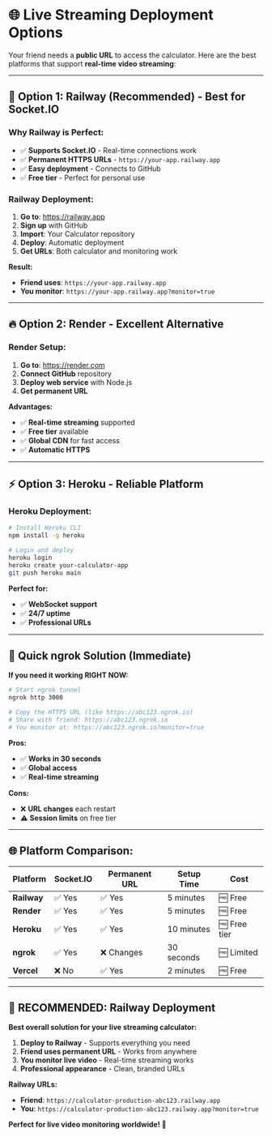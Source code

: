 # 🌐 Live Streaming Deployment Options

Your friend needs a **public URL** to access the calculator. Here are the best platforms that support **real-time video streaming**:

---

## 🚀 **Option 1: Railway (Recommended) - Best for Socket.IO**

### **Why Railway is Perfect:**
- ✅ **Supports Socket.IO** - Real-time connections work
- ✅ **Permanent HTTPS URLs** - `https://your-app.railway.app`
- ✅ **Easy deployment** - Connects to GitHub
- ✅ **Free tier** - Perfect for personal use

### **Railway Deployment:**
1. **Go to**: https://railway.app
2. **Sign up** with GitHub
3. **Import**: Your Calculator repository
4. **Deploy**: Automatic deployment
5. **Get URLs**: Both calculator and monitoring work

**Result:**
- **Friend uses**: `https://your-app.railway.app`
- **You monitor**: `https://your-app.railway.app?monitor=true`

---

## 🔥 **Option 2: Render - Excellent Alternative**

### **Render Setup:**
1. **Go to**: https://render.com
2. **Connect GitHub** repository
3. **Deploy web service** with Node.js
4. **Get permanent URL**

**Advantages:**
- ✅ **Real-time streaming** supported
- ✅ **Free tier** available
- ✅ **Global CDN** for fast access
- ✅ **Automatic HTTPS**

---

## ⚡ **Option 3: Heroku - Reliable Platform**

### **Heroku Deployment:**
```bash
# Install Heroku CLI
npm install -g heroku

# Login and deploy
heroku login
heroku create your-calculator-app
git push heroku main
```

**Perfect for:**
- ✅ **WebSocket support**
- ✅ **24/7 uptime**
- ✅ **Professional URLs**

---

## 🎯 **Quick ngrok Solution (Immediate)**

**If you need it working RIGHT NOW:**

```bash
# Start ngrok tunnel
ngrok http 3000

# Copy the HTTPS URL (like https://abc123.ngrok.io)
# Share with friend: https://abc123.ngrok.io
# You monitor at: https://abc123.ngrok.io?monitor=true
```

**Pros:**
- ✅ **Works in 30 seconds**
- ✅ **Global access**
- ✅ **Real-time streaming**

**Cons:**
- ❌ **URL changes** each restart
- ⚠️ **Session limits** on free tier

---

## 🌐 **Platform Comparison:**

| Platform | Socket.IO | Permanent URL | Setup Time | Cost |
|----------|-----------|---------------|------------|------|
| **Railway** | ✅ Yes | ✅ Yes | 5 minutes | 🆓 Free |
| **Render** | ✅ Yes | ✅ Yes | 5 minutes | 🆓 Free |
| **Heroku** | ✅ Yes | ✅ Yes | 10 minutes | 🆓 Free tier |
| **ngrok** | ✅ Yes | ❌ Changes | 30 seconds | 🆓 Limited |
| **Vercel** | ❌ No | ✅ Yes | 2 minutes | 🆓 Free |

---

## 🎯 **RECOMMENDED: Railway Deployment**

**Best overall solution for your live streaming calculator:**

1. **Deploy to Railway** - Supports everything you need
2. **Friend uses permanent URL** - Works from anywhere
3. **You monitor live video** - Real-time streaming works
4. **Professional appearance** - Clean, branded URLs

**Railway URLs:**
- **Friend**: `https://calculator-production-abc123.railway.app`
- **You**: `https://calculator-production-abc123.railway.app?monitor=true`

**Perfect for live video monitoring worldwide! 🎯**
